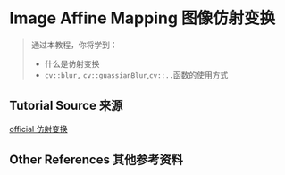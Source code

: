 # Image Affine Mapping 图像仿射变换

> 通过本教程，你将学到：
> + 什么是仿射变换
> + `cv::blur,` `cv::guassianBlur`,`cv::..`函数的使用方式

## Tutorial Source 来源
[official 仿射变换](http://www.opencv.org.cn/opencvdoc/2.3.2/html/doc/tutorials/imgproc/imgtrans/warp_affine/warp_affine.html#warp-affine)

## Other References 其他参考资料